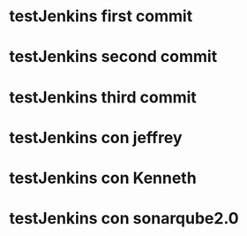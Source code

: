 # testJenkins first commit
# testJenkins second commit
# testJenkins third commit
# testJenkins con jeffrey 
# testJenkins con Kenneth 
# testJenkins con sonarqube2.0
